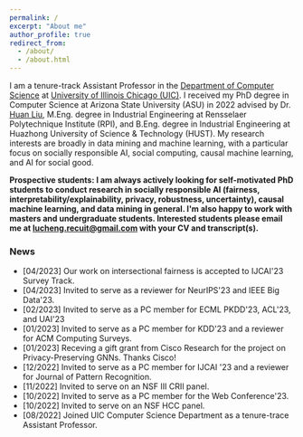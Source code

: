 ```yaml
---
permalink: /
excerpt: "About me"
author_profile: true
redirect_from: 
  - /about/
  - /about.html
---
```


I am a tenure-track Assistant Professor in the [Department of Computer Science](https://cs.uic.edu/) at [University of Illinois Chicago (UIC)](https://www.uic.edu/). I received my PhD degree in Computer Science at Arizona State University (ASU) in 2022 advised by Dr. [Huan Liu](https://scholar.google.com/citations?user=Dzf46C8AAAAJ&hl=en), M.Eng. degree in Industrial Engineering at Rensselaer Polytechnique Institute (RPI), and B.Eng. degree in Industrial Engineering at Huazhong University of Science & Technology (HUST). My research interests are broadly in data mining and machine learning, with a particular focus on socially responsible AI, social computing, causal machine learning, and AI for social good.

**Prospective students: I am always actively looking for self-motivated PhD students to conduct research in socially responsible AI (fairness, interpretability/explainability, privacy, robustness, uncertainty), causal machine learning, and data mining in general. I'm also happy to work with masters and undergraduate students. Interested students please email me at lucheng.recuit@gmail.com with your CV and transcript(s).**

<h3>News</h3>

- [04/2023] Our work on intersectional fairness is accepted to IJCAI'23 Survey Track. 
- [04/2023] Invited to serve as a reviewer for NeurIPS'23 and IEEE Big Data'23.
- [02/2023] Invited to serve as a PC member for ECML PKDD'23, ACL'23, and UAI'23
- [01/2023] Invited to serve as a PC member for KDD'23 and a reviewer for ACM Computing Surveys.
- [01/2023] Receving a gift grant from Cisco Research for the project on Privacy-Preserving GNNs. Thanks Cisco!
- [12/2022] Invited to serve as a PC member for IJCAI '23 and a reviewer for Journal of Pattern Recognition.
- [11/2022] Invited to serve on an NSF III CRII panel.
- [10/2022] Invited to serve as a PC member for the Web Conference'23.
- [10/2022] Invited to serve on an NSF HCC panel.
- [08/2022] Joined UIC Computer Science Department as a tenure-trace Assistant Professor.
